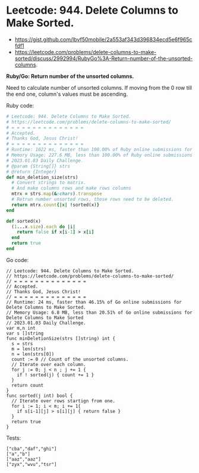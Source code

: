 # Leetcode: 944. Delete Columns to Make Sorted.

- https://gist.github.com/lbvf50mobile/2a553af343d396834ecd5e6f965cfdf1
- https://leetcode.com/problems/delete-columns-to-make-sorted/discuss/2992994/RubyGo%3A-Return-number-of-the-unsorted-columns.

**Ruby/Go: Return number of the unsorted columns.**

Need to calculate number of unsorted columns. If moving from the 0 row till the end one, column's values must be ascending.

Ruby code:
```Ruby
# Leetcode: 944. Delete Columns to Make Sorted.
# https://leetcode.com/problems/delete-columns-to-make-sorted/
# = = = = = = = = = = = = = =
# Accepted.
# Thanks God, Jesus Christ!
# = = = = = = = = = = = = = =
# Runtime: 1022 ms, faster than 100.00% of Ruby online submissions for Delete Columns to Make Sorted.
# Memory Usage: 227.6 MB, less than 100.00% of Ruby online submissions for Delete Columns to Make Sorted.
# 2023.01.03 Daily Challenge.
# @param {String[]} strs
# @return {Integer}
def min_deletion_size(strs)
  # Convert strings to matrix.
  # And make columns rows and make rows columns
  mtrx = strs.map(&:chars).transpose
  # Retrun number unsorted rows, those rows need to be deleted.
  return mtrx.count{|x| !sorted(x)}
end

def sorted(x)
  (1...x.size).each do |i|
    return false if x[i-1] > x[i]
  end
  return true
end
```
Go code:
```
// Leetcode: 944. Delete Columns to Make Sorted.
// https://leetcode.com/problems/delete-columns-to-make-sorted/
// = = = = = = = = = = = = = =
// Accepted.
// Thanks God, Jesus Christ!
// = = = = = = = = = = = = = =
// Runtime: 24 ms, faster than 46.15% of Go online submissions for Delete Columns to Make Sorted.
// Memory Usage: 6.8 MB, less than 20.51% of Go online submissions for Delete Columns to Make Sorted
// 2023.01.03 Daily Challenge.
var m,n int
var s []string
func minDeletionSize(strs []string) int {
  s = strs
  m = len(strs)
  n = len(strs[0])
  count := 0 // Count of the unsorted columns.
  // Iterate over each column.
  for j := 0; j < n ; j += 1 {
    if ! sorted(j) { count += 1 }
  }
  return count
}
func sorted(j int) bool {
  // Iterate over rows startign from one.
  for i := 1; i < m; i += 1{
    if s[i-1][j] > s[i][j] { return false }
  }
  return true
}

```

Tests:
```
["cba","daf","ghi"]
["a","b"]
["aaz","aaz"]
["zyx","wvu","tsr"]
```
